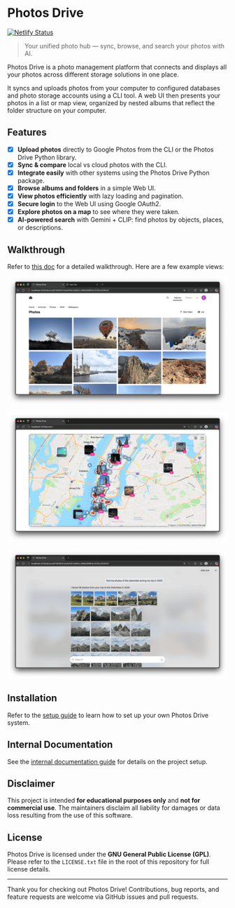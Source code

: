 # Photos Drive

[![Netlify Status](https://api.netlify.com/api/v1/badges/36282e46-c4ab-407f-8a6e-b6dbb4f40748/deploy-status)](https://app.netlify.com/projects/photosdrive-demo/deploys)

> Your unified photo hub — sync, browse, and search your photos with AI.

Photos Drive is a photo management platform that connects and displays all your photos across different storage solutions in one place.

It syncs and uploads photos from your computer to configured databases and photo storage accounts using a CLI tool. A web UI then presents your photos in a list or map view, organized by nested albums that reflect the folder structure on your computer.

## Features

- [x] **Upload photos** directly to Google Photos from the CLI or the Photos Drive Python library.
- [x] **Sync & compare** local vs cloud photos with the CLI.
- [x] **Integrate easily** with other systems using the Photos Drive Python package.
- [x] **Browse albums and folders** in a simple Web UI.
- [x] **View photos efficiently** with lazy loading and pagination.
- [x] **Secure login** to the Web UI using Google OAuth2.
- [x] **Explore photos on a map** to see where they were taken.
- [x] **AI-powered search** with Gemini + CLIP: find photos by objects, places, or descriptions.

## Walkthrough

Refer to [this doc](docs/walkthrough.md) for a detailed walkthrough. Here are a few example views:

![photos-list-page](docs/images/images-list-view.png)

![maps-view](docs/images/map-view.png)

![llm-view](docs/images/llm-view.png)

## Installation

Refer to the [setup guide](./docs/setup.md) to learn how to set up your own Photos Drive system.

## Internal Documentation

See the [internal documentation guide](./docs/internal/toc.md) for details on the project setup.

## Disclaimer

This project is intended **for educational purposes only** and **not for commercial use**. The maintainers disclaim all liability for damages or data loss resulting from the use of this software.

## License

Photos Drive is licensed under the **GNU General Public License (GPL)**.
Please refer to the `LICENSE.txt` file in the root of this repository for full license details.

---

Thank you for checking out Photos Drive!
Contributions, bug reports, and feature requests are welcome via GitHub issues and pull requests.
